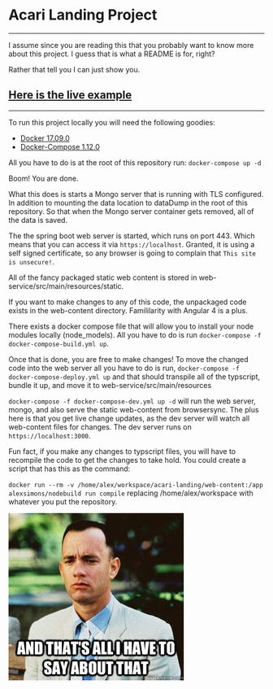 # Acari Landing Project

---

I assume since you are reading this that you probably want to know more about this project.
I guess that is what a README is for, right?

Rather that tell you I can just show you.

## [Here is the live example](https://acari.io)

---

To run this project locally you will need the following goodies:

 - [Docker 17.09.0](https://www.docker.com/) 
 - [Docker-Compose 1.12.0](https://docs.docker.com/compose/install/)
 
All you have to do is at the root of this repository run:
    `docker-compose up -d`

Boom! You are done.

What this does is starts a Mongo server that is running with TLS configured.
In addition to mounting the data location to dataDump in the root of this repository.
So that when the Mongo server container gets removed, all of the data is saved.

The the spring boot web server is started, which runs on port 443.
Which means that you can access it via `https://localhost`. 
Granted, it is using a self signed certificate, so any browser is going to complain that `This site is unsecure!`.

All of the fancy packaged static web content is stored in web-service/src/main/resources/static.

If you want to make changes to any of this code, the unpackaged code exists in the web-content directory.
Famililarity with Angular 4 is a plus.

There exists a docker compose file that will allow you to install your node modules locally (node_models).
All you have to do is run `docker-compose -f docker-compose-build.yml up`.

Once that is done, you are free to make changes!
To move the changed code into the web server all you have to do is run, 
`docker-compose -f docker-compose-deploy.yml up` and that should transpile all of the typscript, bundle it up, and move it to web-service/src/main/resources

`docker-compose -f docker-compose-dev.yml up -d` will run the web server, mongo, and also serve the static web-content from browsersync.
The plus here is that you get live change updates, as the dev server will watch all web-content files for changes.
The dev server runs on `https://localhost:3000`. 

Fun fact, if you make any changes to typscript files, you will have to recompile the code to get the changes to take hold.
You could create a script that has this as the command:

`docker run --rm -v /home/alex/workspace/acari-landing/web-content:/app alexsimons/nodebuild run compile` replacing /home/alex/workspace with whatever you put the repository. 

![END](images/end.jpg)